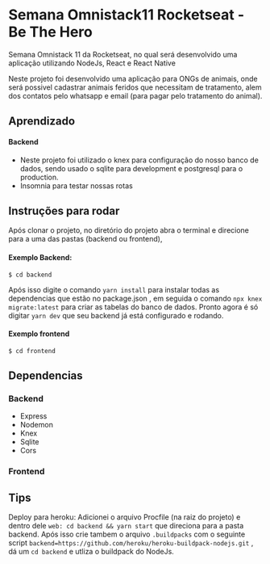 # Semana Omnistack11 Rocketseat - Be The Hero
Semana Omnistack 11 da Rocketseat, no qual será desenvolvido uma aplicação utilizando NodeJs, React e React Native

Neste projeto foi desenvolvido uma aplicação para ONGs de animais, onde será possivel cadastrar animais feridos que necessitam de tratamento, 
alem dos contatos pelo whatsapp e email (para pagar pelo tratamento do animal).

## Aprendizado
#### Backend
- Neste projeto foi utilizado o knex para configuração do nosso banco de dados, sendo usado o sqlite para development e 
postgresql para o production.
- Insomnia para testar nossas rotas
## Instruções para rodar
Após clonar o projeto, no diretório do projeto abra o terminal e direcione para a uma das pastas (backend ou frontend), 
#### Exemplo Backend:
`$ cd backend`

Após isso digite o comando `yarn install` para instalar todas as dependencias que estão no package.json , em seguida
o comando `npx knex migrate:latest` para criar as tabelas do banco de dados. 
Pronto agora é só digitar `yarn dev` que seu backend já está configurado e rodando.
#### Exemplo frontend

`$ cd frontend`

## Dependencias
### Backend
- Express
- Nodemon
- Knex
- Sqlite
- Cors
### Frontend

## Tips
Deploy para heroku: Adicionei o arquivo Procfile (na raiz do projeto) e dentro dele `web: cd backend && yarn start` que direciona para a pasta backend. 
Após isso crie tambem o arquivo `.buildpacks` com o seguinte script `backend=https://github.com/heroku/heroku-buildpack-nodejs.git` , dá um `cd backend` e utliza o buildpack do NodeJs. 
